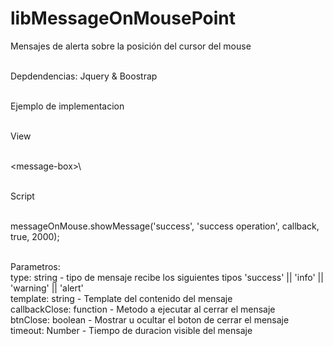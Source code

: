 # libMessageOnMousePoint
Mensajes de alerta sobre la posición del cursor del mouse<br><br>

Depdendencias: Jquery & Boostrap<br><br>

Ejemplo de implementacion<br><br>

View<br><br>

\<message-box></message-box>\\<br><br>

Script<br><br>

messageOnMouse.showMessage('success', 'success operation', callback, true, 2000);<br><br>

Parametros:<br>
type: string - tipo de mensaje recibe los siguientes tipos 'success' || 'info' || 'warning' || 'alert'<br>
template: string - Template del contenido del mensaje<br>
callbackClose: function - Metodo a ejecutar al cerrar el mensaje<br>
btnClose: boolean - Mostrar u ocultar el boton de cerrar el mensaje<br>
timeout: Number - Tiempo de duracion visible del mensaje<br>
